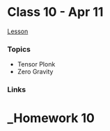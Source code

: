# Class 10 - Apr 11

[Lesson](./Lesson10.pdf)

### Topics

- Tensor Plonk
- Zero Gravity

### Links


# **_Homework 10**
